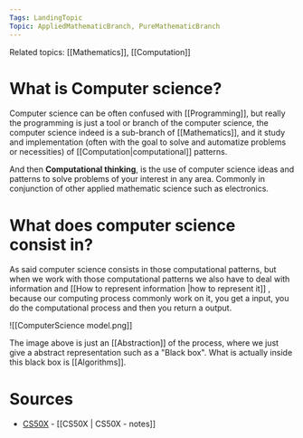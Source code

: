 ```yaml
---
Tags: LandingTopic
Topic: AppliedMathematicBranch, PureMathematicBranch
---
```

Related topics: [[Mathematics]], [[Computation]]

# What is Computer science?

Computer science can be often confused with [[Programming]], but really the programming is just a tool or branch of the computer science, the computer science indeed is a sub-branch of [[Mathematics]], and it study and implementation (often with the goal to solve and automatize problems or necessities) of [[Computation|computational]] patterns.

And then **Computational thinking**, is the use of computer science ideas and patterns to solve problems of your interest in any area. Commonly in conjunction of other applied mathematic science such as electronics.

# What does computer science consist in?

As said computer science consists in those computational patterns, but when we work with those computational patterns we also have to deal with information and [[How to represent information |how to represent it]] , because our computing process commonly work on it, you get a input, you do the computational process and then you return a output. 

![[ComputerScience model.png]]

The image above is just an [[Abstraction]] of the process, where we just give a abstract representation such as a "Black box". What is actually inside this black box is [[Algorithms]]. 

# Sources
+ [CS50X](https://cs50.harvard.edu/x/2023/) - [[CS50X | CS50X - notes]]